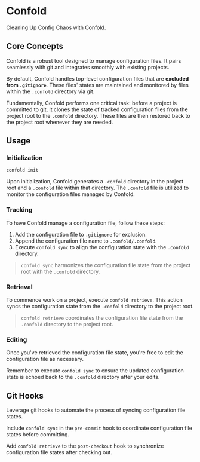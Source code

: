 # Confold

Cleaning Up Config Chaos with Confold.

## Core Concepts

Confold is a robust tool designed to manage configuration files. It pairs seamlessly with git and integrates smoothly with existing projects.

By default, Confold handles top-level configuration files that are **excluded from `.gitignore`**. These files' states are maintained and monitored by files within the `.confold` directory via git.

Fundamentally, Confold performs one critical task: before a project is committed to git, it clones the state of tracked configuration files from the project root to the `.confold` directory. These files are then restored back to the project root whenever they are needed.

## Usage

### Initialization

```bash
confold init
```

Upon initialization, Confold generates a `.confold` directory in the project root and a `.confold` file within that directory. The `.confold` file is utilized to monitor the configuration files managed by Confold.

### Tracking

To have Confold manage a configuration file, follow these steps:

1. Add the configuration file to `.gitignore` for exclusion.
2. Append the configuration file name to `.confold/.confold`.
3. Execute `confold sync` to align the configuration state with the `.confold` directory.

> `confold sync` harmonizes the configuration file state from the project root with the `.confold` directory.

### Retrieval

To commence work on a project, execute `confold retrieve`. This action syncs the configuration state from the `.confold` directory to the project root.

> `confold retrieve` coordinates the configuration file state from the `.confold` directory to the project root.

### Editing

Once you've retrieved the configuration file state, you're free to edit the configuration file as necessary. 

Remember to execute `confold sync` to ensure the updated configuration state is echoed back to the `.confold` directory after your edits.

## Git Hooks

Leverage git hooks to automate the process of syncing configuration file states.

Include `confold sync` in the `pre-commit` hook to coordinate configuration file states before committing.

Add `confold retrieve` to the `post-checkout` hook to synchronize configuration file states after checking out.
